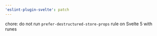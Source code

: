 ```yaml
---
'eslint-plugin-svelte': patch
---
```


chore: do not run `prefer-destructured-store-props` rule on Svelte 5 with runes
